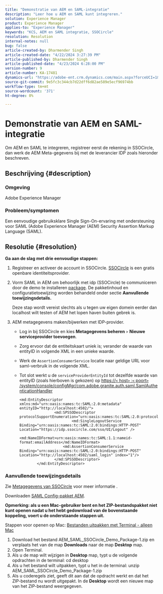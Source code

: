 ```yaml
---
title: "Demonstratie van AEM en SAML-integratie"
description: "Leer hoe u AEM en SAML kunt integreren."
solution: Experience Manager
product: Experience Manager
applies-to: "Experience Manager"
keywords: "KCS, AEM en SAML integratie, SSOCircle"
resolution: Resolution
internal-notes: null
bug: false
article-created-by: Dharmender Singh
article-created-date: "4/22/2024 3:27:39 PM"
article-published-by: Dharmender Singh
article-published-date: "4/23/2024 6:28:00 PM"
version-number: 9
article-number: KA-17481
dynamics-url: "https://adobe-ent.crm.dynamics.com/main.aspx?forceUCI=1&pagetype=entityrecord&etn=knowledgearticle&id=fdb188d8-bc00-ef11-a1fd-6045bd026dc7"
source-git-commit: 9e5fc3c344cb7d22dff6d82ae589e5ecf96974bb
workflow-type: tm+mt
source-wordcount: '371'
ht-degree: 0%

---
```


# Demonstratie van AEM en SAML-integratie


Om AEM en SAML te integreren, registreer eerst de rekening in SSOCircle, dan werk de AEM Meta-gegevens bij met de leverancier IDP zoals hieronder beschreven.

## Beschrijving {#description}


### <b>Omgeving</b>

Adobe Experience Manager

### <b>Probleem/symptomen</b>

Een eenvoudige gebruiksklare Single Sign-On-ervaring met ondersteuning voor SAML (Adobe Experience Manager (AEM) Security Assertion Markup Language (SAML).


## Resolutie {#resolution}


<b>Ga aan de slag met drie eenvoudige stappen:</b>

1. Registreer en activeer de account in SSOCircle. [SSOCircle](https://www.ssocircle.com/en/) is een gratis openbare identiteitsprovider.
2. Vorm SAML in AEM om behoorlijk met idp (SSOCircle) te communiceren door de demo te installeren [package](https://files.acrobat.com/a/preview/d0017bf5-c35a-483e-80a0-d6bfb0526299). De pakketinhoud en configuratietoewijzing worden behandeld onder sectie <b>Aanvullende toewijzingsdetails.</b>



   Deze stap wordt vereist slechts als u tegen uw eigen domein eerder dan localhost wilt testen of AEM het lopen haven buiten gebrek is.


3. AEM metagegevens maken/bijwerken met IDP-provider.
   - Log in bij SSOCircle en kies <b>Metagegevens beheren</b> `>`  <b>Nieuwe serviceprovider toevoegen</b>.
   - Zorg ervoor dat de entiteitskaart uniek is; verander de waarde van entityID in volgende XML in een unieke waarde.
   - Werk de `AssertionConsumerService` locatie naar geldige URL voor saml-verbruik in de volgende XML.
   - Tot slot werkt u de `serviceProviderEntityId` tot dezelfde waarde van entityID (zoals hierboven is gekozen) op [https://`<` host`>` :`<` poort`>` /system/console/configMgr/com.adobe.granite.auth.saml.SamlAuthenticationHandler](https://&lt;host>:&lt;port>/system/console/configMgr/com.adobe.granite.auth.saml.SamlAuthenticationHandler)



     ```
     <md:EntityDescriptor xmlns:md="urn:oasis:names:tc:SAML:2.0:metadata" entityID="http://localhost:4502/">
                     <md:SPSSODescriptor protocolSupportEnumeration="urn:oasis:names:tc:SAML:2.0:protocol">
                             <md:SingleLogoutService Binding="urn:oasis:names:tc:SAML:2.0:bindings:HTTP-POST" Location="https://idp.ssocircle.com/sso/UI/Logout" />
                             <md:NameIDFormat>urn:oasis:names:tc:SAML:1.1:nameid-format:emailAddress</md:NameIDFormat>        
                         <md:AssertionConsumerService Binding="urn:oasis:names:tc:SAML:2.0:bindings:HTTP-POST" Location="http://localhost:4502/saml_login" index="1"/>    
                     </md:SPSSODescriptor>
             </md:EntityDescriptor>
     ```








### Aanvullende toewijzingsdetails

Zie [Metagegevens van SSOCircle](https://idp.ssocircle.com/) voor meer informatie .

Downloaden [SAML Config-pakket AEM](https://acrobat.adobe.com/link/track?uri=urn%3Aaaid%3Ascds%3AUS%3Ad0017bf5-c35a-483e-80a0-d6bfb0526299).

<b>Opmerking: als u een Mac-gebruiker bent en het ZIP-bestandspakket niet kunt openen nadat u het hebt gedownload van de bovenstaande koppeling, voert u de onderstaande stappen uit. </b>

Stappen voor openen op Mac: [Bestanden uitpakken met Terminal - alleen Mac](https://support.3playmedia.com/hc/en-us/articles/227729068-Unzipping-Files-Using-Terminal-Mac-Only)

1. Download het bestand AEM_SAML_SSOCircle_Demo_Package-1.zip en verplaats het van de map <b>Downloads</b> naar de map <b>Desktop</b> map.
2. Open Terminal.
3. Als u de map wilt wijzigen in <b>Desktop</b> map, typt u de volgende opdrachten in de terminal: cd desktop
4. Als u het bestand wilt uitpakken, typt u het in de terminal: unzip AEM_SAML_SSOCircle_Demo_Package-1.zip
5. Als u coderegels ziet, geeft dit aan dat de opdracht werkt en dat het ZIP-bestand nu wordt uitgepakt. In de <b>Desktop</b> wordt een nieuwe map van het ZIP-bestand weergegeven.



